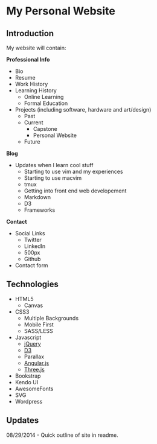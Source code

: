 My Personal Website
====================

Introduction
-------------

My website will contain:

**Professional Info**
* Bio
* Resume
* Work History
* Learning History
    * Online Learning
    * Formal Education
* Projects (including software, hardware and art/design)
    * Past
    * Current
        * Capstone
        * Personal Website
    * Future

**Blog**
* Updates when I learn cool stuff
    * Starting to use vim and my experiences
    * Starting to use macvim
    * tmux
    * Getting into front end web developement
    * Markdown
    * D3
    * Frameworks

**Contact**
* Social Links
    * Twitter
    * LinkedIn
    * 500px
    * Github
* Contact form

Technologies
-------------

* HTML5
    * Canvas
* CSS3
    * Multiple Backgrounds
    * Mobile First
    * SASS/LESS
* Javascript
    * [ jQuery ]( http://www.jquery.com )
    * [ D3 ]( http://www.d3js.org )
    * Parallax
    * [ Angular.js ]( https://www.angularjs.org )
    * [ Three.js ]( http://www.threejs.org )
* Bookstrap
* Kendo UI
* AwesomeFonts
* SVG
* Wordpress

Updates
--------

08/29/2014 - Quick outline of site in readme.
